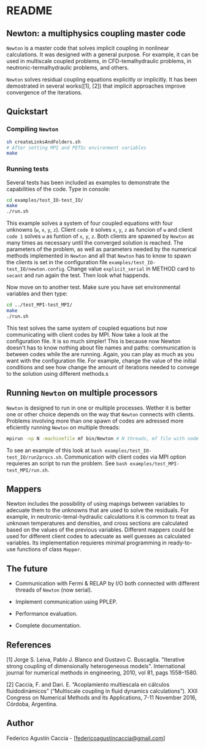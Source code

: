 # README 

## Newton: a multiphysics coupling master code

 `Newton` is a master code that solves implicit coupling in nonlinear calculations.
It was designed with a general purpose. 
For example, it can be used in multiscale coupled problems, 
in CFD-temalhydraulic problems, in neutronic-termalhydraulic problems, 
and others.
 
`Newton` solves residual coupling equations explicitly or implicitly.
It has been demostrated in several works([1], [2]) that implicit approaches improve convergence of the iterations.

## Quickstart

### Compiling `Newton`

```bash
sh createLinksAndFolders.sh
# After setting MPI and PETSc environment variables
make
```
### Running tests
Several tests has been included as examples to demonstrate the capabilities of the code. Type in console:
```bash
cd examples/test_IO-test_IO/
make
./run.sh
```
This example solves a system of four coupled equations with four unknowns (`w`, `x`, `y`, `z`). Client `code 0` solves `x`, `y`, `z` as funcion of `w` and client `code 1` solves `w` as funtion of `x`, `y`, `z`. Both clients are spawned by `Newton` as many times as necessary until the converged solution is reached. 
The parameters of the problem, as well as parameters needed by the numerical methods implemented in `Newton` and all that `Newton` has to know to spawn the clients is set in the configuration file `examples/test_IO-test_IO/newton.config`. Change value `explicit_serial` in METHOD card to `secant` and run again the test. Then look what happends.

Now move on to another test. Make sure you have set environmental variables and then type:
```bash
cd ../test_MPI-test_MPI/
make
./run.sh
```
This test solves the same system of coupled equations but now communicating with client codes by MPI. Now take a look at the configuration file. It is so much simpler! This is because now Newton doesn't has to know nothing about file names and paths: communication is between codes while the are running. Again, you can play as much as you want with the configuration file. For example, change the value of the initial conditions and see how change the amount of iterations needed to convege to the solution using different methods.s

## Running `Newton` on multiple processors

`Newton` is designed to run in one or multiple processes.
Wether it is better one or other choice depends on the way that `Newton` connects with clients. Problems involving more than one spawn of codes are adressed more eficiently running `Newton` on multiple threads:

```bash
mpirun -np N -machinefile mf bin/Newton # N threads, mf file with node names
```
To see an example of this look at ```bash examples/test_IO-test_IO/run2procs.sh```.
Communication with client codes via MPI option requieres an script to run the problem. See ```bash examples/test_MPI-test_MPI/run.sh```.

## Mappers
Newton includes the possibility of using mapings between variables to adecuate them to the unknowns that are used to solve the residuals. For example, in neutronic-temal-hydraulic calculations it is common to treat as unknown temperatures and densities, and cross sections are calculated based on the values of the previous variables. Different mappers could be used for different client codes to adecuate as well guesses as calculated variables. Its implementation requieres minimal programming in ready-to-use functions of class `Mapper`.

## The future

* Communication with Fermi & RELAP by I/O both connected with different threads of `Newton` (now serial).

* Implement communication using PPLEP.

* Performance evaluation.

* Complete documentation.

## References

[1] Jorge S. Leiva, Pablo J. Blanco and Gustavo C. Buscaglia. 
"Iterative strong coupling of dimensionally heterogeneous models".
International journal for numerical methods in engineering, 2010, vol 81, pags 1558–1580.

[2] Caccia, F. and Dari. E. “Acoplamiento multiescala en cálculos fluidodinámicos” (“Multiscale
coupling in fluid dynamics calculations”). XXll Congress on Numerical Methods and its
Applications, 7-11 November 2016, Córdoba, Argentina.

## Author

Federico Agustín Caccia - [federicoagustincaccia@gmail.com]
